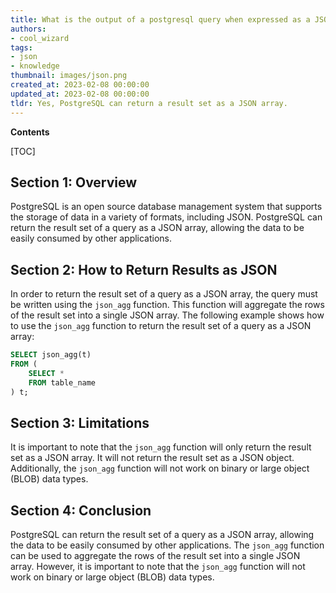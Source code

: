 ```yaml
---
title: What is the output of a postgresql query when expressed as a JSON array?
authors:
- cool_wizard
tags:
- json
- knowledge
thumbnail: images/json.png
created_at: 2023-02-08 00:00:00
updated_at: 2023-02-08 00:00:00
tldr: Yes, PostgreSQL can return a result set as a JSON array.
---
```


**Contents**

[TOC]

## Section 1: Overview
PostgreSQL is an open source database management system that supports the storage of data in a variety of formats, including JSON. PostgreSQL can return the result set of a query as a JSON array, allowing the data to be easily consumed by other applications.

## Section 2: How to Return Results as JSON
In order to return the result set of a query as a JSON array, the query must be written using the `json_agg` function. This function will aggregate the rows of the result set into a single JSON array. The following example shows how to use the `json_agg` function to return the result set of a query as a JSON array:

```sql
SELECT json_agg(t)
FROM (
    SELECT *
    FROM table_name
) t;
```

## Section 3: Limitations
It is important to note that the `json_agg` function will only return the result set as a JSON array. It will not return the result set as a JSON object. Additionally, the `json_agg` function will not work on binary or large object (BLOB) data types.

## Section 4: Conclusion
PostgreSQL can return the result set of a query as a JSON array, allowing the data to be easily consumed by other applications. The `json_agg` function can be used to aggregate the rows of the result set into a single JSON array. However, it is important to note that the `json_agg` function will not work on binary or large object (BLOB) data types.

